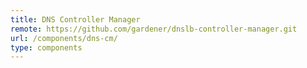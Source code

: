 ```yaml
---
title: DNS Controller Manager
remote: https://github.com/gardener/dnslb-controller-manager.git
url: /components/dns-cm/
type: components
---
```

